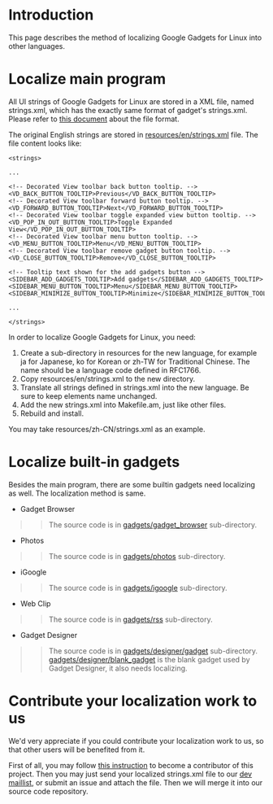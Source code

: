 # Introduction #

This page describes the method of localizing Google Gadgets for Linux into other languages.


# Localize main program #

All UI strings of Google Gadgets for Linux are stored in a XML file, named strings.xml, which has the exactly same format of gadget's strings.xml. Please refer to [this document](http://code.google.com/apis/desktop/docs/script.html#internationalization) about the file format.

The original English strings are stored in [resources/en/strings.xml](http://code.google.com/p/google-gadgets-for-linux/source/browse/trunk/resources/en/strings.xml) file. The file content looks like:

```
<strings>

...

<!-- Decorated View toolbar back button tooltip. -->
<VD_BACK_BUTTON_TOOLTIP>Previous</VD_BACK_BUTTON_TOOLTIP>
<!-- Decorated View toolbar forward button tooltip. -->
<VD_FORWARD_BUTTON_TOOLTIP>Next</VD_FORWARD_BUTTON_TOOLTIP>
<!-- Decorated View toolbar toggle expanded view button tooltip. -->
<VD_POP_IN_OUT_BUTTON_TOOLTIP>Toggle Expanded View</VD_POP_IN_OUT_BUTTON_TOOLTIP>
<!-- Decorated View toolbar menu button tooltip. -->
<VD_MENU_BUTTON_TOOLTIP>Menu</VD_MENU_BUTTON_TOOLTIP>
<!-- Decorated View toolbar remove gadget button tooltip. -->
<VD_CLOSE_BUTTON_TOOLTIP>Remove</VD_CLOSE_BUTTON_TOOLTIP>

<!-- Tooltip text shown for the add gadgets button -->
<SIDEBAR_ADD_GADGETS_TOOLTIP>Add gadgets</SIDEBAR_ADD_GADGETS_TOOLTIP>
<SIDEBAR_MENU_BUTTON_TOOLTIP>Menu</SIDEBAR_MENU_BUTTON_TOOLTIP>
<SIDEBAR_MINIMIZE_BUTTON_TOOLTIP>Minimize</SIDEBAR_MINIMIZE_BUTTON_TOOLTIP>

...

</strings>
```

In order to  localize Google Gadgets for Linux, you need:
  1. Create a sub-directory in resources for the new language, for example ja for Japanese, ko for Korean or zh-TW for Traditional Chinese. The name should be a language code defined in RFC1766.
  1. Copy resources/en/strings.xml to the new directory.
  1. Translate all strings defined in strings.xml into the new language. Be sure to keep elements name unchanged.
  1. Add the new strings.xml into Makefile.am, just like other files.
  1. Rebuild and install.

You may take resources/zh-CN/strings.xml as an example.

# Localize built-in gadgets #

Besides the main program, there are some builtin gadgets need localizing as well. The localization method is same.

  * Gadget Browser
> > The source code is in [gadgets/gadget\_browser](http://code.google.com/p/google-gadgets-for-linux/source/browse/#svn/trunk/gadgets/gadget_browser) sub-directory.
  * Photos
> > The source code is in [gadgets/photos](http://code.google.com/p/google-gadgets-for-linux/source/browse/#svn/trunk/gadgets/photos) sub-directory.
  * iGoogle
> > The source code is in [gadgets/igoogle](http://code.google.com/p/google-gadgets-for-linux/source/browse/#svn/trunk/gadgets/igoogle) sub-directory.
  * Web Clip
> > The source code is in [gadgets/rss](http://code.google.com/p/google-gadgets-for-linux/source/browse/#svn/trunk/gadgets/rss) sub-directory.
  * Gadget Designer
> > The source code is in [gadgets/designer/gadget](http://code.google.com/p/google-gadgets-for-linux/source/browse/#svn/trunk/gadgets/designer/gadget) sub-directory. [gadgets/designer/blank\_gadget](http://code.google.com/p/google-gadgets-for-linux/source/browse/#svn/trunk/gadgets/designer/blank_gadget) is the blank gadget used by Gadget Designer, it also needs localizing.

# Contribute your localization work to us #

We'd very appreciate if you could contribute your localization work to us, so that other users will be benefited from it.

First of all, you may follow [this instruction](BecomingAContributor.md) to become a contributor of this project. Then you may just send your localized strings.xml file to our [dev maillist](http://groups.google.com/group/google-gadgets-for-linux-dev), or submit an issue and attach the file. Then we will merge it into our source code repository.